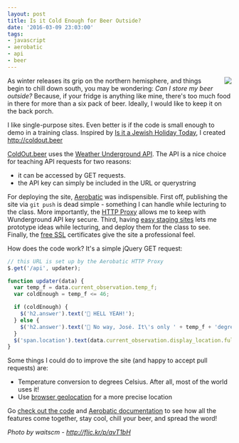 ```yaml
---
layout: post
title: Is it Cold Enough for Beer Outside?
date: '2016-03-09 23:03:00'
tags:
- javascript
- aerobatic
- api
- beer
---
```


<img src="//www.aerobatic.com/media/beers.jpg" style="max-width: 100%; margin-left: 1em; max-height: 15em; float:right">

As winter releases its grip on the northern hemisphere, and things begin to chill down south, you may be wondering: *Can I store my beer outside?* Because, if your fridge is anything like mine, there's too much food in there for  more than a six pack of beer. Ideally, I would like to keep it on the back porch.

I like single-purpose sites. Even better is if the code is small enough to demo in a training class. Inspired by [Is it a Jewish Holiday Today](http://www.isitajewishholidaytoday.com/), I created <a href="http://coldout.beer">http://coldout.beer</a>

[ColdOut.beer](http://coldout.beer) uses the [Weather Underground API](https://www.wunderground.com/weather/api/). The API is a nice choice for teaching API requests for two reasons:

- it can be accessed by GET requests.
- the API key can simply be included in the URL or querystring

For deploying the site, [Aerobatic](https://www.aerobatic.com) was indispensible.  First off, publishing the site via `git push` is dead simple - something I can handle while lecturing to the class. More importantly, the [HTTP Proxy](https://www.aerobatic.com/docs/http-proxy) allows me to keep with Wunderground API key secure.  Third, having [easy staging sites](https://www.aerobatic.com/docs/deployment-management) lets me prototype ideas  while lecturing, and deploy them for the class to see. Finally, the [free SSL](https://www.aerobatic.com/docs/custom-domains-ssl) certificates give the site a professional feel.

How does the code work? It's a simple jQuery GET request:

```javascript
// this URL is set up by the Aerobatic HTTP Proxy
$.get('/api', updater);

function updater(data) {  
  var temp_f = data.current_observation.temp_f;
  var coldEnough = temp_f <= 46;

  if (coldEnough) {
    $('h2.answer').text('🍺 HELL YEAH!');
  } else {
    $('h2.answer').text('🌴 No way, José. It\'s only ' + temp_f + 'degrees.');
  }
  $('span.location').text(data.current_observation.display_location.full)
}
```

Some things I could do to improve the site (and happy to accept pull requests) are:

  - Temperature conversion to degrees Celsius. After all, most of the world uses it!
  - Use [browser geolocation](https://developer.mozilla.org/en-US/docs/Web/API/Geolocation/Using_geolocation) for a more precise location

Go [check out the code](https://bitbucket.org/ivanoats/cold-enough-for-beer/) and [Aerobatic documentation](docs/getting-started) to see how all the features come together, stay cool, chill your beer, and spread the word!

*Photo by waitscm - http://flic.kr/p/avT1bH*